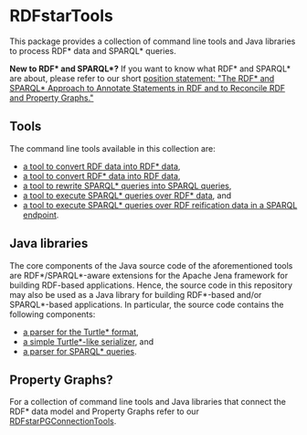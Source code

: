 # RDFstarTools
This package provides a collection of command line tools and Java libraries to process RDF* data and SPARQL* queries.

**New to RDF\* and SPARQL\*?** If you want to know what RDF* and SPARQL* are about, please refer to our short [position statement: "The RDF* and SPARQL* Approach to Annotate Statements in RDF and to Reconcile RDF and Property Graphs."](http://blog.liu.se/olafhartig/2019/01/10/position-statement-rdf-star-and-sparql-star/)

## Tools
The command line tools available in this collection are:
* [a tool to convert RDF data into RDF* data](https://github.com/RDFstar/RDFstarTools/blob/master/docs/ConverterRDF2RDFStar.md),
* [a tool to convert RDF* data into RDF data](https://github.com/RDFstar/RDFstarTools/blob/master/docs/ConverterRDFStar2RDF.md),
* [a tool to rewrite SPARQL* queries into SPARQL queries](https://github.com/RDFstar/RDFstarTools/blob/master/docs/ConverterSPARQLStar2SPARQL.md),
* [a tool to execute SPARQL* queries over RDF* data](https://github.com/RDFstar/RDFstarTools/blob/master/docs/ExecuteSPARQLStar.md), and
* [a tool to execute SPARQL* queries over RDF reification data in a SPARQL endpoint](https://github.com/RDFstar/RDFstarTools/blob/master/docs/ExecuteSPARQLStarRemotely.md).

## Java libraries
The core components of the Java source code of the aforementioned tools are RDF*/SPARQL*-aware extensions for the Apache Jena framework for building RDF-based applications. Hence, the source code in this repository may also be used as a Java library for building RDF*-based and/or SPARQL*-based applications. In particular, the source code contains the following components:
* [a parser for the Turtle* format](https://github.com/RDFstar/RDFstarTools/blob/master/docs/SPARQLStarParser.md),
* [a simple Turtle*-like serializer](https://github.com/RDFstar/RDFstarTools/blob/master/docs/SimpleTurtleStarSerializer.md), and
* [a parser for SPARQL* queries](https://github.com/RDFstar/RDFstarTools/blob/master/docs/TurtleStarParser.md).

## Property Graphs?
For a collection of command line tools and Java libraries that connect the RDF* data model and Property Graphs refer to our [RDFstarPGConnectionTools](https://github.com/RDFstar/RDFstarPGConnectionTools).
